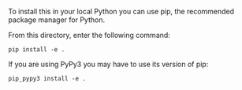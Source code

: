To install this in your local Python you can use pip,
the recommended package manager for Python.

From this directory, enter the following command:

`pip install -e .`


If you are using PyPy3 you may have to use its version
of pip:

`pip_pypy3 install -e .`
